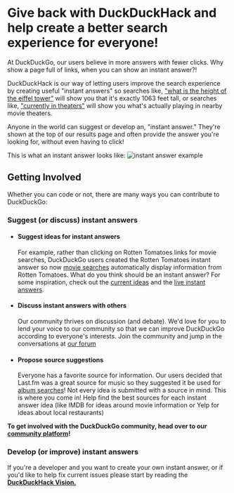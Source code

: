 # Give back with DuckDuckHack and help create a better search experience for everyone!

At DuckDuckGo, our users believe in more answers with fewer clicks. Why show a page full of links, when you can show an instant answer?!

DuckDuckHack is our way of letting users improve the search experience by creating useful "instant answers" so searches like, ["what is the height of the eiffel tower"](https://duckduckgo.com/?q=what+is+the+height+of+the+eiffel+tower) will show you that it's exactly 1063 feet tall, or searches like, ["currently in theaters"](https://duckduckgo.com/?q=currently+in+theaters) will show you what's actually playing in nearby movie theaters.

Anyone in the world can suggest or develop an, "instant answer." They're shown at the top of our results page and often provide the answer you're looking for, without even having to click!

This is what an instant answer looks like:
![instant answer example](https://raw.github.com/duckduckgo/duckduckgo-documentation/master/duckduckhack/assets/app_search_example.png)

## Getting Involved
Whether you can code or not, there are many ways you can contribute to DuckDuckGo:

### **Suggest (or discuss) instant answers**
- #### Suggest ideas for instant answers  
  For example, rather than clicking on Rotten Tomatoes links for movie searches, DuckDuckGo users created the Rotten Tomatoes instant answer so now [movie searches](https://duckduckgo.com/?q=the+dark+knight+movie) automatically display information from Rotten Tomatoes. What do you think should be an instant answer? For some inspiration, check out the [current ideas](http://ideas.duckduckhack.com/) and the [live instant answers](https://duckduckgo.com/goodies). 
- #### Discuss instant answers with others  
  Our community thrives on discussion (and debate). We'd love for you to lend your voice to our community so that we can improve DuckDuckGo according to everyone's interests. Join the community and jump in the conversations at [our forum](https://dukgo.com/ideas)
- #### Propose source suggestions  
  Everyone has a favorite source for information. Our users decided that Last.fm was a great source for music so they suggested it be used for [album searches](https://duckduckgo.com/?q=Dookie+album+by+greenday)! Not every idea is submitted with a source in mind. This is where you come in! Help find the best sources for each instant answer idea (like IMDB for ideas around movie information or Yelp for ideas about local restaurants) 

**To get involved with the DuckDuckGo community, head over to our [community platform](https://dukgo.com/)!**

### **Develop (or improve) instant answers**  
  If you're a developer and you want to create your own instant answer, or if you'd like to help fix current issues please start by reading the **[DuckDuckHack Vision.](https://github.com/duckduckgo/duckduckgo-documentation/blob/master/duckduckhack/getting-started/duckduckhack_vision.md)**
